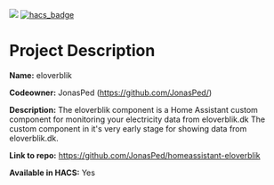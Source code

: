 [![](https://img.shields.io/github/release/JonasPed/homeassistant-eloverblik/all.svg?style=plastic)](https://github.com/JonasPed/homeassistant-eloverblik/releases)
[![hacs_badge](https://img.shields.io/badge/HACS-Default-orange.svg?style=plastic)](https://github.com/custom-components/hacs)

# Project Description

**Name:** eloverblik

**Codeowner:** JonasPed (https://github.com/JonasPed/)

**Description:**
The eloverblik component is a Home Assistant custom component for monitoring your electricity data from eloverblik.dk
The custom component in it's very early stage for showing data from eloverblik.dk.

**Link to repo:** https://github.com/JonasPed/homeassistant-eloverblik

**Available in HACS:** Yes
